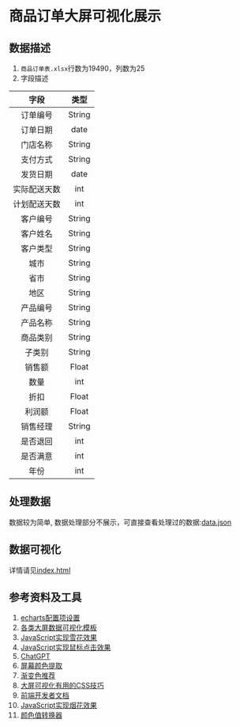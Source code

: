 # 商品订单大屏可视化展示

## 数据描述

1. `商品订单表.xlsx`行数为$19490$，列数为$25$
2. 字段描述

|字段|类型|
|:---:|:---:|
订单编号|String
订单日期|date
门店名称|String
支付方式|String
发货日期|date
实际配送天数|int
计划配送天数|int
客户编号|String
客户姓名|String
客户类型|String
城市|String
省市|String
地区|String
产品编号|String
产品名称|String
商品类别|String
子类别|String
销售额|Float
数量|int
折扣|Float
利润额|Float
销售经理|String
是否退回|int
是否满意|int
年份|int

## 处理数据

数据较为简单, 数据处理部分不展示，可直接查看处理过的数据:[data.json](./data/data.json)

## 数据可视化

详情请见[index.html](./index.html)

## 参考资料及工具

1. [echarts配置项设置](https://echarts.apache.org/zh/option.html#title)
2. [各类大屏数据可视化模板](https://github.com/blindperson/DaShuJuZhiDaPingZhanShi)
3. [JavaScript实现雪花效果](https://blog.csdn.net/qq_43390928/article/details/106387862)
4. [JavaScript实现鼠标点击效果](https://blog.csdn.net/qq_34241004/article/details/109038700)
5. [ChatGPT](https://chat.openai.com)
6. [屏幕颜色提取](https://www.snipaste.com/)
7. [渐变色推荐](https://uigradients.com/#Dull)
8. [大屏可视化有用的CSS技巧](https://juejin.cn/post/7047012645416730654)
9. [前端开发者文档](https://developer.mozilla.org/zh-CN/)
10. [JavaScript实现烟花效果](https://xie.infoq.cn/article/1928c13a01353e62fcee005b3)
11. [颜色值转换器](https://sunpma.com/other/rgb/)